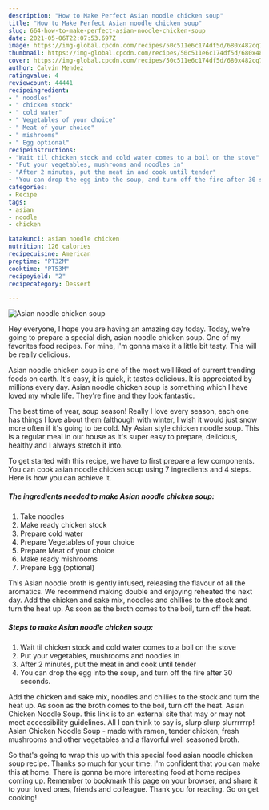 ```yaml
---
description: "How to Make Perfect Asian noodle chicken soup"
title: "How to Make Perfect Asian noodle chicken soup"
slug: 664-how-to-make-perfect-asian-noodle-chicken-soup
date: 2021-05-06T22:07:53.697Z
image: https://img-global.cpcdn.com/recipes/50c511e6c174df5d/680x482cq70/asian-noodle-chicken-soup-recipe-main-photo.jpg
thumbnail: https://img-global.cpcdn.com/recipes/50c511e6c174df5d/680x482cq70/asian-noodle-chicken-soup-recipe-main-photo.jpg
cover: https://img-global.cpcdn.com/recipes/50c511e6c174df5d/680x482cq70/asian-noodle-chicken-soup-recipe-main-photo.jpg
author: Calvin Mendez
ratingvalue: 4
reviewcount: 44441
recipeingredient:
- " noodles"
- " chicken stock"
- " cold water"
- " Vegetables of your choice"
- " Meat of your choice"
- " mishrooms"
- " Egg optional"
recipeinstructions:
- "Wait til chicken stock and cold water comes to a boil on the stove"
- "Put your vegetables, mushrooms and noodles in"
- "After 2 minutes, put the meat in and cook until tender"
- "You can drop the egg into the soup, and turn off the fire after 30 seconds."
categories:
- Recipe
tags:
- asian
- noodle
- chicken

katakunci: asian noodle chicken 
nutrition: 126 calories
recipecuisine: American
preptime: "PT32M"
cooktime: "PT53M"
recipeyield: "2"
recipecategory: Dessert

---
```



![Asian noodle chicken soup](https://img-global.cpcdn.com/recipes/50c511e6c174df5d/680x482cq70/asian-noodle-chicken-soup-recipe-main-photo.jpg)

Hey everyone, I hope you are having an amazing day today. Today, we're going to prepare a special dish, asian noodle chicken soup. One of my favorites food recipes. For mine, I'm gonna make it a little bit tasty. This will be really delicious.

Asian noodle chicken soup is one of the most well liked of current trending foods on earth. It's easy, it is quick, it tastes delicious. It is appreciated by millions every day. Asian noodle chicken soup is something which I have loved my whole life. They're fine and they look fantastic.

The best time of year, soup season! Really I love every season, each one has things I love about them (although with winter, I wish it would just snow more often if it&#39;s going to be cold. My Asian style chicken noodle soup. This is a regular meal in our house as it&#39;s super easy to prepare, delicious, healthy and I always stretch it into.


To get started with this recipe, we have to first prepare a few components. You can cook asian noodle chicken soup using 7 ingredients and 4 steps. Here is how you can achieve it.

<!--inarticleads1-->

##### The ingredients needed to make Asian noodle chicken soup:

1. Take  noodles
1. Make ready  chicken stock
1. Prepare  cold water
1. Prepare  Vegetables of your choice
1. Prepare  Meat of your choice
1. Make ready  mishrooms
1. Prepare  Egg (optional)


This Asian noodle broth is gently infused, releasing the flavour of all the aromatics. We recommend making double and enjoying reheated the next day. Add the chicken and sake mix, noodles and chillies to the stock and turn the heat up. As soon as the broth comes to the boil, turn off the heat. 

<!--inarticleads2-->

##### Steps to make Asian noodle chicken soup:

1. Wait til chicken stock and cold water comes to a boil on the stove
1. Put your vegetables, mushrooms and noodles in
1. After 2 minutes, put the meat in and cook until tender
1. You can drop the egg into the soup, and turn off the fire after 30 seconds.


Add the chicken and sake mix, noodles and chillies to the stock and turn the heat up. As soon as the broth comes to the boil, turn off the heat. Asian Chicken Noodle Soup. this link is to an external site that may or may not meet accessibility guidelines. All I can think to say is, slurp slurp slurrrrrrp! Asian Chicken Noodle Soup - made with ramen, tender chicken, fresh mushrooms and other vegetables and a flavorful well seasoned broth. 

So that's going to wrap this up with this special food asian noodle chicken soup recipe. Thanks so much for your time. I'm confident that you can make this at home. There is gonna be more interesting food at home recipes coming up. Remember to bookmark this page on your browser, and share it to your loved ones, friends and colleague. Thank you for reading. Go on get cooking!
